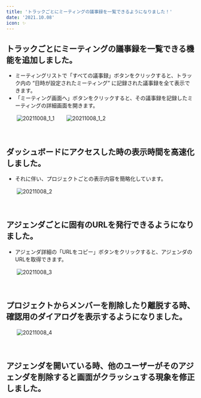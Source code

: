 ```yaml
---
title: 'トラックごとにミーティングの議事録を一覧できるようになりました！'
date: '2021.10.08'
icon: ✨
---
```

## トラックごとにミーティングの議事録を一覧できる機能を追加しました。
- ミーティングリストで「すべての議事録」ボタンをクリックすると、トラック内の “日時が設定されたミーティング” に記録された議事録を全て表示できます。  
- 「ミーティング画面へ」ボタンをクリックすると、その議事録を記録したミーティングの詳細画面を開きます。

　　![20211008_1_1](https://user-images.githubusercontent.com/35027328/136534689-2a443da5-84d9-4715-81c6-92ffa8967e5f.jpg)
　　![20211008_1_2](https://user-images.githubusercontent.com/35027328/136534888-9e137d11-8346-4f4f-ad16-7b00b2e1c950.jpg)
<br>
<br>
<br>
## ダッシュボードにアクセスした時の表示時間を高速化しました。
- それに伴い、プロジェクトごとの表示内容を簡略化しています。
  
　　![20211008_2](https://user-images.githubusercontent.com/35027328/136535069-a81fc9d6-e30b-4521-9c13-7953ed10c429.jpg)
<br>
<br>
<br>
## アジェンダごとに固有のURLを発行できるようになりました。
- アジェンダ詳細の「URLをコピー」ボタンをクリックすると、アジェンダのURLを取得できます。
 
　　![20211008_3](https://user-images.githubusercontent.com/35027328/136535193-8616ba86-8988-47cd-8965-78d6583fdc4a.jpg)
<br>
<br>
<br>
## プロジェクトからメンバーを削除したり離脱する時、確認用のダイアログを表示するようになりました。
 
　　![20211008_4](https://user-images.githubusercontent.com/35027328/136535355-7b4f9008-842e-4cff-a1ac-c83df53b8eb5.jpg)
<br>
<br>
<br>
## アジェンダを開いている時、他のユーザーがそのアジェンダを削除すると画面がクラッシュする現象を修正しました。
